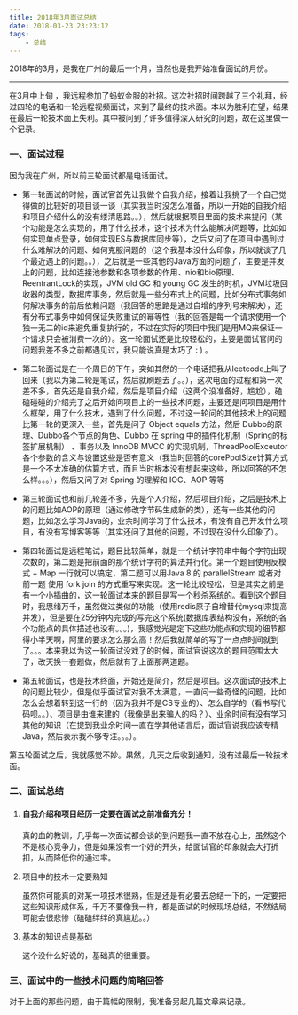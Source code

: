 ```yaml
---
title: 2018年3月面试总结
date: 2018-03-23 23:23:12
tags: 
	- 总结
---
```

2018年的3月，是我在广州的最后一个月，当然也是我开始准备面试的月份。

---

在3月中上旬 ，我远程参加了蚂蚁金服的社招。这次社招时间跨越了三个礼拜，经过四轮的电话和一轮远程视频面试，来到了最终的技术面。本以为胜利在望，结果在最后一轮技术面上失利。其中被问到了许多值得深入研究的问题，故在这里做一个记录。

### 一、面试过程
因为我在广州，所以前三轮面试都是电话面试。

* 第一轮面试的时候，面试官首先让我做个自我介绍，接着让我挑了一个自己觉得做的比较好的项目谈一谈（其实我当时没怎么准备，所以一开始的自我介绍和项目介绍什么的没有缕清思路。。），然后就根据项目里面的技术来提问（某个功能是怎么实现的，用了什么技术，这个技术为什么能解决问题等，比如如何实现单点登录，如何实现ES与数据库同步等），之后又问了在项目中遇到过什么难解决的问题、如何克服问题的（这个我基本没什么印象，所以就谈了几个最近遇上的问题。。），之后就是一些其他的Java方面的问题了，主要是并发上的问题，比如连接池参数和各项参数的作用、nio和bio原理、ReentrantLock的实现，JVM old GC 和 young GC 发生的时机，JVM垃圾回收器的类型，数据库事务，然后就是一些分布式上的问题，比如分布式事务如何解决事务的前后依赖问题（我回答的思路是通过自增的序列号来解决），还有分布式事务中如何保证失败重试的幂等性（我的回答是每一个请求使用一个独一无二的id来避免重复执行的，不过在实际的项目中我们是用MQ来保证一个请求只会被消费一次的）。这一轮面试还是比较轻松的，主要是面试官问的问题我差不多之前都遇见过，我只能说真是太巧了 : ) 。

* 第二轮面试是在一个周日的下午，突如其然的一个电话把我从leetcode上叫了回来（我以为第二轮是笔试，然后就刷题去了。。），这次电面的过程和第一次差不多，首先还是自我介绍，然后是项目介绍（这两个没准备好，尴尬），磕磕碰碰的介绍完了之后开始问项目上的一些技术问题，主要还是问项目是用什么框架，用了什么技术，遇到了什么问题，不过这一轮问的其他技术上的问题比第一轮的更深入一些，首先是问了 Object equals 方法，然后 Dubbo的原理、Dubbo各个节点的角色、Dubbo 在 spring 中的插件化机制（Spring的标签扩展机制） 、事务以及 InnoDB MVCC 的实现机制，ThreadPoolExceutor各个参数的含义与设置这些是否有意义（我当时回答的corePoolSize计算方式是一个不太准确的估算方式，而且当时根本没有想起来这些，所以回答的不怎么样。。。），然后又问了对 Spring 的理解和 IOC、AOP 等等

* 第三轮面试也和前几轮差不多，先是个人介绍，然后项目介绍，之后是技术上的问题比如AOP的原理（通过修改字节码生成新的类），还有一些其他的问题，比如怎么学习Java的，业余时间学习了什么技术，有没有自己开发什么项目，有没有写博客等等（其实还问了其他的问题，不过现在没什么印象了）。

* 第四轮面试是远程笔试，题目比较简单，就是一个统计字符串中每个字符出现次数的，第二题是把前面的那个统计字符的算法并行化。第一个题目使用反模式 + Map 一行就可以搞定，第二题可以用Java 8 的 parallelStream 或者对前一题 使用 fork join 的方式重写来实现。这一轮比较轻松，但是其实之前是有一个小插曲的，这一轮面试本来的题目是写一个秒杀系统的。看到这个题目时，我思绪万千，虽然做过类似的功能（使用redis原子自增替代mysql来提高并发），但是要在25分钟内完成的写完这个系统(数据库表结构没有，系统的各个功能点的具体描述也没有。。。)，我感觉光是定下这些功能点和实现的细节都得小半天啊，阿里的要求怎么那么高！然后我就简单的写了一点点时间就到了。。。本来我以为这一轮面试没戏了的时候，面试官说这次的题目范围太大了，改天换一套题做，然后就有了上面那两道题。

* 第五轮面试，也是技术终面，开始还是简介，然后是项目。这次面试的技术上的问题比较少，但是似乎面试官对我不太满意，一直问一些奇怪的问题，比如怎么会想着转到这一行的（因为我并不是CS专业的）、怎么自学的（看书写代码呗。。）、项目是由谁来建的（我像是出来骗人的吗？）、业余时间有没有学习其他的知识（在提到我业余时间一直在学其他语言后，面试官说我应该专精Java，然后表示我不够专注。。。）。


第五轮面试之后，我就感觉不妙。果然，几天之后收到通知，没有过最后一轮技术面。

### 二、面试总结

1. #### 自我介绍和项目经历一定要在面试之前准备充分！

	真的血的教训，几乎每一次面试都会谈的到问题我一直不放在心上，虽然这个不是核心竞争力，但是如果没有一个好的开头，给面试官的印象就会大打折扣，从而降低你的通过率。

2. 	项目中的技术一定要熟知

	虽然你可能真的对某一项技术很熟，但是还是有必要去总结一下的，一定要把这些知识形成体系，千万不要像我一样，都是面试的时候现场总结，不然结局可能会很悲惨（磕磕绊绊的真尴尬。。）

3. 基本的知识点是基础

	这个没什么好说的，基础真的很重要。

### 三、面试中的一些技术问题的简略回答

对于上面的那些问题，由于篇幅的限制，我准备另起几篇文章来记录。



